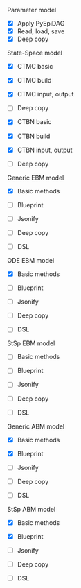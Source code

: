 Parameter model

- [x] Apply PyEpiDAG
- [x] Read, load, save
- [x] Deep copy

State-Space model

- [x] CTMC basic
- [x] CTMC build
- [x] CTMC input, output
- [ ] Deep copy

- [x] CTBN basic
- [x] CTBN build
- [x] CTBN input, output
- [ ] Deep copy


Generic EBM model

- [x] Basic methods
- [ ] Blueprint
- [ ] Jsonify
- [ ] Deep copy
- [ ] DSL


ODE EBM model

- [x] Basic methods
- [ ] Blueprint
- [ ] Jsonify
- [ ] Deep copy
- [ ] DSL


StSp EBM model

- [ ] Basic methods
- [ ] Blueprint
- [ ] Jsonify
- [ ] Deep copy
- [ ] DSL


Generic ABM model

- [x] Basic methods
- [x] Blueprint
- [ ] Jsonify
- [ ] Deep copy
- [ ] DSL


StSp ABM model

- [x] Basic methods
- [x] Blueprint
- [ ] Jsonify
- [ ] Deep copy
- [ ] DSL

